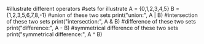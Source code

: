 #illustrate different operators 
#sets for  illustrate
A = {0,1,2,3,4,5}
B = {1,2,3,5,6,7,8,-1}
#union of these two sets 
print("union:", A | B)
#intersection of these two sets
print("intersection:", A & B)
#difference of these two sets 
print("difference:", A - B)
#symmetrical difference of these two sets
print("symmetrical difference:", A ^ B)


  
  
 

  
     

    

    
   
 

 
 


  


